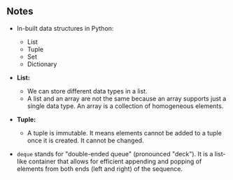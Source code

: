 ## Notes

- In-built data structures in Python:
    - List
    - Tuple
    - Set
    - Dictionary

- **List:** 
    - We can store different data types in a list.
    - A list and an array are not the same because an array supports just a single data type. An array is a collection of homogeneous elements.

- **Tuple:**
    - A tuple is immutable. It means elements cannot be added to a tuple once it is created. It cannot be changed.

- `deque` stands for "double-ended queue" (pronounced "deck"). It is a list-like container that allows for efficient appending and popping of elements from both ends (left and right) of the sequence. 


